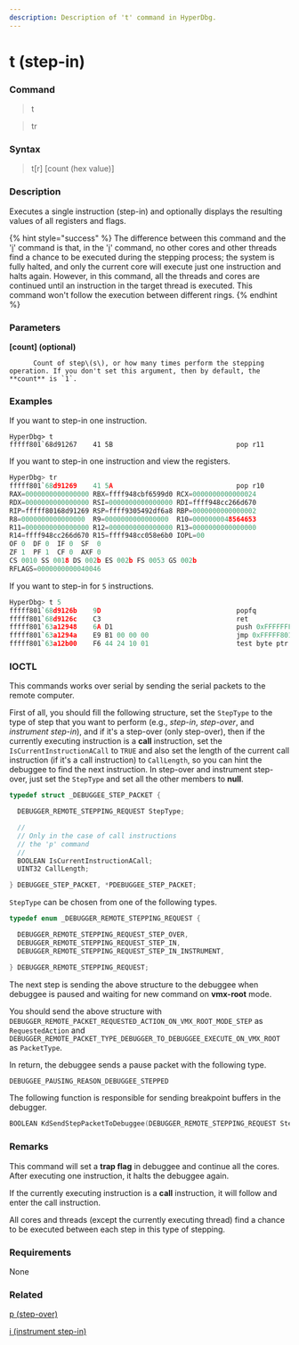 ```yaml
---
description: Description of 't' command in HyperDbg.
---
```


# t \(step-in\)

### Command

> t

> tr

### Syntax

> t\[r\] \[count \(hex value\)\]

### Description

Executes a single instruction \(step-in\) and optionally displays the resulting values of all registers and flags.

{% hint style="success" %}
The difference between this command and the '[i](https://docs.hyperdbg.com/commands/debugging-commands/i)' command is that, in the '[i](https://docs.hyperdbg.com/commands/debugging-commands/i)' command, no other cores and other threads find a chance to be executed during the stepping process; the system is fully halted, and only the current core will execute just one instruction and halts again. However, in this command, all the threads and cores are continued until an instruction in the target thread is executed. This command won't follow the execution between different rings.
{% endhint %}

### Parameters

**\[count\] \(optional\)**

          Count of step\(s\), or how many times perform the stepping operation. If you don't set this argument, then by default, the **count** is `1`.

### Examples

If you want to step-in one instruction.

```text
HyperDbg> t
fffff801`68d91267    41 5B                               pop r11
```

If you want to step-in one instruction and view the registers.

```c
HyperDbg> tr
fffff801`68d91269    41 5A                               pop r10
RAX=0000000000000000 RBX=ffff948cbf6599d0 RCX=0000000000000024
RDX=0000000000000000 RSI=0000000000000000 RDI=ffff948cc266d670
RIP=fffff80168d91269 RSP=ffff9305492df6a8 RBP=0000000000000002
R8=0000000000000000  R9=0000000000000000  R10=0000000048564653
R11=0000000000000000 R12=0000000000000000 R13=0000000000000000
R14=ffff948cc266d670 R15=ffff948cc058e6b0 IOPL=00
OF 0  DF 0  IF 0  SF  0
ZF 1  PF 1  CF 0  AXF 0
CS 0010 SS 0018 DS 002b ES 002b FS 0053 GS 002b
RFLAGS=0000000000040046
```

If you want to step-in for `5` instructions.

```c
HyperDbg> t 5
fffff801`68d9126b    9D                                  popfq
fffff801`68d9126c    C3                                  ret
fffff801`63a12948    6A D1                               push 0xFFFFFFFFFFFFFFD1
fffff801`63a1294a    E9 B1 00 00 00                      jmp 0xFFFFF80163A12A00
fffff801`63a12b00    F6 44 24 10 01                      test byte ptr ss:[rsp+0x10], 0x01
```

### IOCTL

This commands works over serial by sending the serial packets to the remote computer.

First of all, you should fill the following structure, set the `StepType` to the type of step that you want to perform \(e.g., _step-in_, _step-over_, and _instrument step-in_\), and if it's a step-over \(only step-over\), then if the currently executing instruction is a **call** instruction, set the `IsCurrentInstructionACall` to `TRUE` and also set the length of the current call instruction \(if it's a call instruction\) to `CallLength`, so you can hint the debuggee to find the next instruction. In step-over and instrument step-over, just set the `StepType` and set all the other members to **null**.

```c
typedef struct _DEBUGGEE_STEP_PACKET {

  DEBUGGER_REMOTE_STEPPING_REQUEST StepType;

  //
  // Only in the case of call instructions
  // the 'p' command
  //
  BOOLEAN IsCurrentInstructionACall;
  UINT32 CallLength;

} DEBUGGEE_STEP_PACKET, *PDEBUGGEE_STEP_PACKET;
```

`StepType` can be chosen from one of the following types.

```c
typedef enum _DEBUGGER_REMOTE_STEPPING_REQUEST {

  DEBUGGER_REMOTE_STEPPING_REQUEST_STEP_OVER,
  DEBUGGER_REMOTE_STEPPING_REQUEST_STEP_IN,
  DEBUGGER_REMOTE_STEPPING_REQUEST_STEP_IN_INSTRUMENT,

} DEBUGGER_REMOTE_STEPPING_REQUEST;
```

The next step is sending the above structure to the debuggee when debuggee is paused and waiting for new command on **vmx-root** mode.

You should send the above structure with `DEBUGGER_REMOTE_PACKET_REQUESTED_ACTION_ON_VMX_ROOT_MODE_STEP` as `RequestedAction` and `DEBUGGER_REMOTE_PACKET_TYPE_DEBUGGER_TO_DEBUGGEE_EXECUTE_ON_VMX_ROOT` as `PacketType`.

In return, the debuggee sends a pause packet with the following type.

```c
DEBUGGEE_PAUSING_REASON_DEBUGGEE_STEPPED
```

The following function is responsible for sending breakpoint buffers in the debugger.

```c
BOOLEAN KdSendStepPacketToDebuggee(DEBUGGER_REMOTE_STEPPING_REQUEST StepRequestType);
```

### **Remarks**

This command will set a **trap flag** in debuggee and continue all the cores. After executing one instruction, it halts the debuggee again.

If the currently executing instruction is a **call** instruction, it will follow and enter the call instruction. 

All cores and threads \(except the currently executing thread\) find a chance to be executed between each step in this type of stepping.

### Requirements

None

### Related

[p \(step-over\)](https://docs.hyperdbg.com/commands/debugging-commands/p)

[i \(instrument step-in\)](https://docs.hyperdbg.com/commands/debugging-commands/i)

